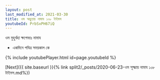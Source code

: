 ```yaml
---
layout: post
last_modified_at: 2021-03-30
title: ওম অদ্ভুতায় নামায ১০৮ টাইমস
youtubeId: PrbSxPH67iQ
---
```

 
 
 ওম মুহুর্থহা ক্ষপেভ্যঃ নামায  
 
 -  একদিনে পবিত্র সময়কাল কে 
 
  
 
  
 
 
 
 
 
 


{% include youtubePlayer.html id=page.youtubeId %}
 
[Next]({{ site.baseurl }}{% link  split2/_posts/2020-06-23-ওম সূক্ষ্মায় নামায ১০৮ টাইমস.md%})
 
